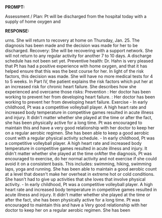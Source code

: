 **PROMPT:**

Assessment / Plan: Pt will be discharged from the hospital today with a supply of home oxygen and 

**RESPONSE:**

 urns. She will return to recovery at home on Thursday, Jan. 25. The diagnosis has been made and the decision was made for her to be discharged.  Recovery: She will be recovering with a support network. She will not return to any regular activity for another 7 to 10 days. A discharge schedule has not been set yet.  Preventive health: Dr. Hahn is very pleased that Pt has had a positive experience with home oxygen, and that it has helped ensure that this was the best course for her. In light of the risk factors, this decision was made. She will have no more medical tests for 4 to 5 weeks.  In Part IV, the patient explains the risk factors which put her at an increased risk for chronic heart failure. She describes how she experienced and overcame those risks:  Prevention : Her doctor has been working to prevent her from developing heart failure.  : Her doctor has been working to prevent her from developing heart failure. Exercise - In early childhood, Pt was a competitive volleyball player. A high heart rate and increased body temperature in competitive games resulted in acute illness and injury. It didn't matter whether she played at the time or after the fact, she has been physically active for a long time. Pt was encouraged to maintain this and have a very good relationship with her doctor to keep her on a regular aerobic regimen. She has been able to keep a good aerobic count with a regular physical activity schedule.  - In early childhood, Pt was a competitive volleyball player. A high heart rate and increased body temperature in competitive games resulted in acute illness and injury. It didn't matter whether she played at the time orAfter the diagnosis, Pt was encouraged to exercise, do her normal activity and not exercise if she could avoid it on a consistent basis. This includes: swimming, hiking, swimming laps, yoga and running. She has been able to maintain a good aerobic count at a level that doesn't make her overheat in extreme hot or cold conditions. She hasn't had to give up activities that she loves that involve physical activity.  - In early childhood, Pt was a competitive volleyball player. A high heart rate and increased body temperature in competitive games resulted in acute illness and injury. It didn't matter whether she played at the time or after the fact, she has been physically active for a long time. Pt was encouraged to maintain this and have a Very good relationship with her doctor to keep her on a regular aerobic regimen. She has been